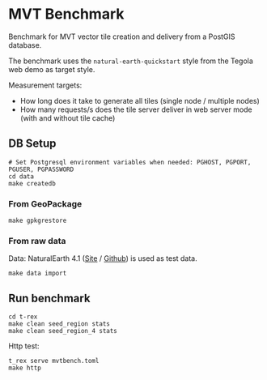MVT Benchmark
=============

Benchmark for MVT vector tile creation and delivery from a PostGIS database.

The benchmark uses the `natural-earth-quickstart` style from the Tegola web demo as target style.

Measurement targets:
* How long does it take to generate all tiles (single node / multiple nodes)
* How many requests/s does the tile server deliver in web server mode (with and without tile cache)

DB Setup
--------

    # Set Postgresql environment variables when needed: PGHOST, PGPORT, PGUSER, PGPASSWORD
    cd data
    make createdb

### From GeoPackage

    make gpkgrestore

### From raw data

Data: NaturalEarth 4.1 ([Site](http://www.naturalearthdata.com/) / [Github](https://github.com/nvkelso/natural-earth-vector)) is used as test data.

    make data import

Run benchmark
-------------

    cd t-rex
    make clean seed_region stats
    make clean seed_region_4 stats

Http test:

    t_rex serve mvtbench.toml
    make http
